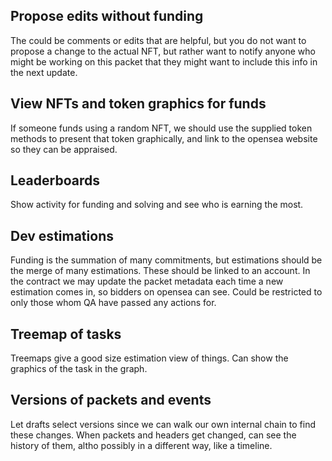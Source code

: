 ## Propose edits without funding
The could be comments or edits that are helpful, but you do not want to propose a change to the actual NFT, but rather want to notify anyone who might be working on this packet that they might want to include this info in the next update.

## View NFTs and token graphics for funds
If someone funds using a random NFT, we should use the supplied token methods to present that token graphically, and link to the opensea website so they can be appraised.

## Leaderboards
Show activity for funding and solving and see who is earning the most.

## Dev estimations
Funding is the summation of many commitments, but estimations should be the merge of many estimations.  These should be linked to an account.  In the contract we may update the packet metadata each time a new estimation comes in, so bidders on opensea can see.  Could be restricted to only those whom QA have passed any actions for.

## Treemap of tasks
Treemaps give a good size estimation view of things.  Can show the graphics of the task in the graph.

## Versions of packets and events
Let drafts select versions since we can walk our own internal chain to find these changes.
When packets and headers get changed, can see the history of them, altho possibly in a different way, like a timeline.